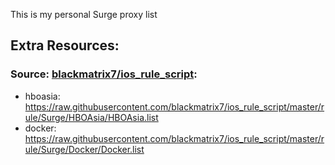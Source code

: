 This is my personal Surge proxy list

## Extra Resources:

### Source: [blackmatrix7/ios_rule_script](https://github.com/blackmatrix7/ios_rule_script):
- hboasia: https://raw.githubusercontent.com/blackmatrix7/ios_rule_script/master/rule/Surge/HBOAsia/HBOAsia.list
- docker: https://raw.githubusercontent.com/blackmatrix7/ios_rule_script/master/rule/Surge/Docker/Docker.list
